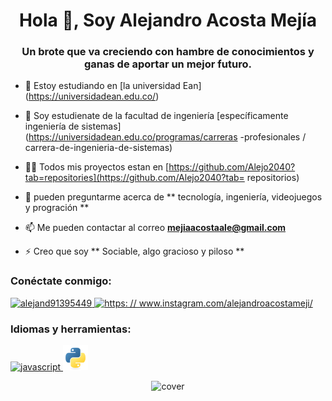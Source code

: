 <h1 align = "center"> Hola 👋, Soy Alejandro Acosta Mejía </h1>
<h3 align = "center"> Un brote que va creciendo con hambre de conocimientos y ganas de aportar un mejor futuro. </h3>

- 🔭 Estoy estudiando en [la universidad Ean] (https://universidadean.edu.co/)

- 👯 Soy estudienate de la facultad de ingeniería [específicamente ingeniería de sistemas] (https://universidadean.edu.co/programas/carreras -profesionales / carrera-de-ingenieria-de-sistemas)

- 👨‍💻 Todos mis proyectos estan en [https://github.com/Alejo2040?tab=repositories](https://github.com/Alejo2040?tab= repositorios)

- 💬 pueden preguntarme acerca de ** tecnología, ingeniería, videojuegos y progración **

- 📫 Me pueden contactar al correo **mejiaacostaale@gmail.com**

- ⚡ Creo que soy ** Sociable, algo gracioso y piloso **

<h3 align = "left"> Conéctate conmigo: </h3>
<p align = "left">
<a href = "https: // twitter. com / alejand91395449 "target =" blank "> <img align =" center "src =" https://raw.githubusercontent.com/rahuldkjain/github-profile-readme-generator/master/src/images/icons/Social/ twitter.svg "alt =" alejand91395449 "height =" 30 "width =" 40 "/> </a>
<a href =" https://instagram.com/https://www.instagram.com/alejandroacostameji/ "target =" blank "> <img align =" center "src =" https://raw.githubusercontent.com/rahuldkjain/github-profile-readme-generator/master/src/images/icons/Social/instagram.svg "alt =" https: // www.instagram.com/alejandroacostameji/ "height =" 30 "width =" 40 "/> </a>
</p>

<h3 align =" left "> Idiomas y herramientas: </h3>
<p align = "left"> <a href="https://developer.mozilla.org/en-US/docs/Web/JavaScript" target="_blank"> <img src = "https: // raw. githubusercontent.com/devicons/devicon/master/icons/javascript/javascript-original.svg "alt =" javascript "width =" 40 "height =" 40 "/> </a> <a href =" https: // www.python.org "target =" _ blank "> <img src =" https://raw.githubusercontent.com/devicons/devicon/master/icons/python/python-original.svg "alt =" python "width = "40" altura = "40" /> </a> </p>

<div align="center">
<img width="100%" height = "250px" src="https://i0.wp.com/cinde.es/blog/wp-content/uploads/2017/10/giphy.gif?resize=500%2C281" alt="cover" />
</div>
